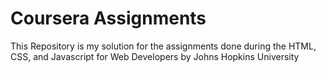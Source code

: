 # Coursera Assignments 

This Repository is my solution for the assignments done during the HTML, CSS, and Javascript for Web Developers by Johns Hopkins University
